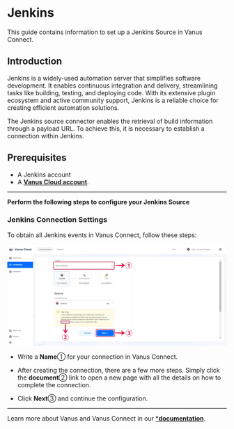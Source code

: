 # Jenkins

This guide contains information to set up a Jenkins Source in Vanus Connect.

## Introduction

Jenkins is a widely-used automation server that simplifies software development. It enables continuous integration and delivery, streamlining tasks like building, testing, and deploying code. With its extensive plugin ecosystem and active community support, Jenkins is a reliable choice for creating efficient automation solutions.

The Jenkins source connector enables the retrieval of build information through a payload URL. To achieve this, it is necessary to establish a connection within Jenkins.

## Prerequisites

- A Jenkins account
- A [**Vanus Cloud account**](https://cloud.vanus.ai).

---

**Perform the following steps to configure your Jenkins Source**

### Jenkins Connection Settings

To obtain all Jenkins events in Vanus Connect, follow these steps:

![jenkins-source-1](images/jenkins-source-1.webp)

- Write a **Name**① for your connection in Vanus Connect.

- After creating the connection, there are a few more steps. Simply click the **document**② link to open a new page with all the details on how to complete the connection.

- Click **Next**③ and continue the configuration.

---

Learn more about Vanus and Vanus Connect in our [***documentation**](https://docs.vanus.ai).
